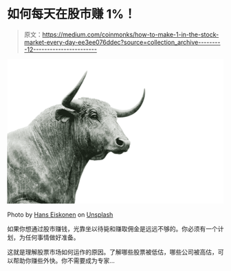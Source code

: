 # 如何每天在股市赚 1%！

> 原文：<https://medium.com/coinmonks/how-to-make-1-in-the-stock-market-every-day-ee3ee076ddec?source=collection_archive---------12----------------------->

![](img/5348eef4e216abd09e43e405944f498c.png)

Photo by [Hans Eiskonen](https://unsplash.com/@eiskonen?utm_source=medium&utm_medium=referral) on [Unsplash](https://unsplash.com?utm_source=medium&utm_medium=referral)

如果你想通过股市赚钱，光靠坐以待毙和赚取佣金是远远不够的。你必须有一个计划，为任何事情做好准备。

这就是理解股票市场如何运作的原因。了解哪些股票被低估，哪些公司被高估，可以帮助你赚些外快。你不需要成为专家…